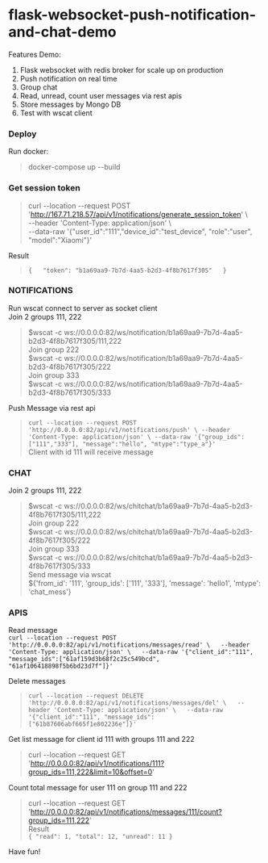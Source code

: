 # flask-websocket-push-notification-and-chat-demo  
Features Demo:  
1. Flask websocket with redis broker for scale up on production  
2. Push notification on real time  
3. Group chat  
4. Read, unread, count user messages via rest apis  
5. Store messages by Mongo DB  
6. Test with wscat client  
### Deploy  
Run docker:  
>docker-compose up --build  
### Get session token  
>curl --location --request POST 'http://167.71.218.57/api/v1/notifications/generate_session_token' \  
>--header 'Content-Type: application/json' \  
>--data-raw '{"user_id":"111","device_id":"test_device", "role":"user", "model":"Xiaomi"}'  

Result  
>`{  
>    "token": "b1a69aa9-7b7d-4aa5-b2d3-4f8b7617f305"  
>}`  



### NOTIFICATIONS  
Run wscat connect to server as socket client  
Join 2 groups 111, 222  
>$wscat -c ws://0.0.0.0:82/ws/notification/b1a69aa9-7b7d-4aa5-b2d3-4f8b7617f305/111,222  
Join group 222  
>$wscat -c ws://0.0.0.0:82/ws/notification/b1a69aa9-7b7d-4aa5-b2d3-4f8b7617f305/222  
Join group 333  
>$wscat -c ws://0.0.0.0:82/ws/notification/b1a69aa9-7b7d-4aa5-b2d3-4f8b7617f305/333  

Push Message via rest api  
>`curl --location --request POST 'http://0.0.0.0:82/api/v1/notifications/push' \
>--header 'Content-Type: application/json' \
>--data-raw '{"group_ids":["111","333"], "message":"hello", "mtype":"type_a"}'`  
Client with id 111 will receive message  

### CHAT  
Join 2 groups 111, 222  
>$wscat -c ws://0.0.0.0:82/ws/chitchat/b1a69aa9-7b7d-4aa5-b2d3-4f8b7617f305/111,222  
Join group 222  
>$wscat -c ws://0.0.0.0:82/ws/chitchat/b1a69aa9-7b7d-4aa5-b2d3-4f8b7617f305/222  
Join group 333  
>$wscat -c ws://0.0.0.0:82/ws/chitchat/b1a69aa9-7b7d-4aa5-b2d3-4f8b7617f305/333  
Send message via wscat  
>${'from_id': '111', 'group_ids': ['111', '333'], 'message': 'hello1', 'mtype': 'chat_mess'}  

### APIS  
Read message  
`curl --location --request POST 'http://0.0.0.0:82/api/v1/notifications/messages/read' \  
--header 'Content-Type: application/json' \  
--data-raw '{"client_id":"111", "message_ids":["61af159d3b68f2c25c549bcd", "61af106418898f5b6bd23d7f"]}'`  

Delete messages  
>`curl --location --request DELETE 'http://0.0.0.0:82/api/v1/notifications/messages/del' \  
>--header 'Content-Type: application/json' \  
>--data-raw '{"client_id":"111", "message_ids":["61b87606abf665f1e802236e"]}'`  

Get list message  for client id 111 with groups 111 and 222  
>curl --location --request GET 'http://0.0.0.0:82/api/v1/notifications/111?group_ids=111,222&limit=10&offset=0'

Count total message for user 111 on group 111 and 222  
>curl --location --request GET 'http://0.0.0.0:82/api/v1/notifications/messages/111/count?group_ids=111,222'  
Result  
>`{
>    "read": 1,
>    "total": 12,
>    "unread": 11
>}`  


Have fun!
